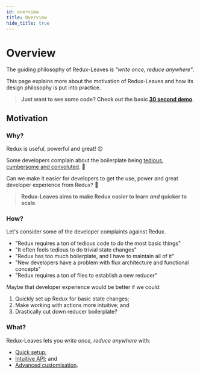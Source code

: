 ```yaml
---
id: overview
title: Overview
hide_title: true
---
```


# Overview

The guiding philosophy of Redux-Leaves is *"write once, reduce anywhere"*.

This page explains more about the motivation of Redux-Leaves and how its design philosophy is put into practice.

> **Just want to see some code? Check out the basic [30 second demo](examples/basicExample.md).**

## Motivation

### Why?

Redux is useful, powerful and great! :heart_eyes:

Some developers complain about the boilerplate being [tedious, cumbersome and convoluted](https://medium.com/@Charles_Stover/no-boilerplate-global-state-management-in-react-41e905944eb7). :grimacing:

Can we make it easier for developers to get the use, power and great developer experience from Redux? :thinking:

> **Redux-Leaves aims to make Redux easier to learn *and* quicker to scale**.

### How?

Let's consider some of the developer complaints against Redux.

* "Redux requires a ton of tedious code to do the most basic things"
* "It often feels tedious to do trivial state changes"
* "Redux has too much boilerplate, and I have to maintain all of it"
* "New developers have a problem with flux architecture and functional concepts"
* "Redux requires a ton of files to establish a new reducer"

Maybe that developer experience would be better if we could:
1. Quickly set up Redux for basic state changes;
2. Make working with actions more intuitive; and
3. Drastically cut down reducer boilerplate?

### What?

Redux-Leaves lets you *write once, reduce anywhere* with:
- [Quick setup](features.md#quick-setup);
- [Intuitive API](features.md#intuitive-api); and
- [Advanced customisation](features.md#advanced-customisation).